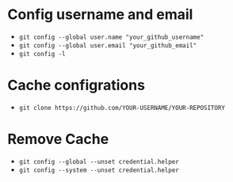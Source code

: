 # Config username and email

- `git config --global user.name "your_github_username" `
- `git config --global user.email "your_github_email"`
- `git config -l`

# Cache configrations

- `git clone https://github.com/YOUR-USERNAME/YOUR-REPOSITORY`

# Remove Cache

- `git config --global --unset credential.helper `
- `git config --system --unset credential.helper`
